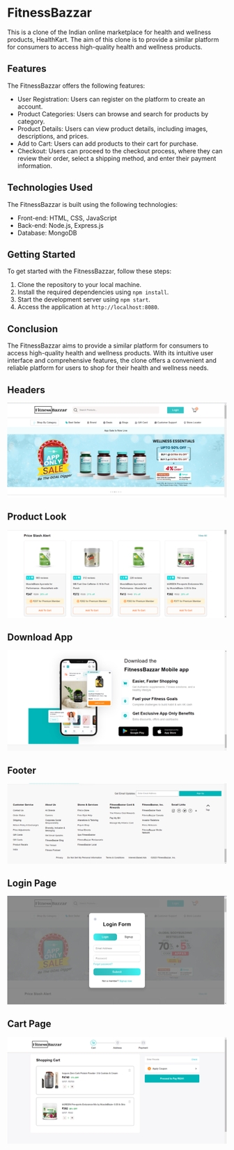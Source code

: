 # FitnessBazzar

This is a clone of the Indian online marketplace for health and wellness products, HealthKart. The aim of this clone is to provide a similar platform for consumers to access high-quality health and wellness products.

## Features

The FitnessBazzar offers the following features:

- User Registration: Users can register on the platform to create an account.
- Product Categories: Users can browse and search for products by category.
- Product Details: Users can view product details, including images, descriptions, and prices.
- Add to Cart: Users can add products to their cart for purchase.
- Checkout: Users can proceed to the checkout process, where they can review their order, select a shipping method, and enter their payment information.

## Technologies Used

The FitnessBazzar is built using the following technologies:

- Front-end: HTML, CSS, JavaScript
- Back-end: Node.js, Express.js 
- Database: MongoDB 

## Getting Started

To get started with the FitnessBazzar, follow these steps:

1. Clone the repository to your local machine.
2. Install the required dependencies using `npm install`.
3. Start the development server using `npm start`.
4. Access the application at `http://localhost:8080`.

## Conclusion

The FitnessBazzar aims to provide a similar platform for consumers to access high-quality health and wellness products. With its intuitive user interface and comprehensive features, the clone offers a convenient and reliable platform for users to shop for their health and wellness needs.

## Headers

![Screenshot of HealthKart Clone](frontend/images/page1.png)

## Product Look

![Screenshot of HealthKart Clone](frontend/images/page2.png)

## Download App

![Screenshot of HealthKart Clone](frontend/images/page4.png)

## Footer

![Screenshot of HealthKart Clone](frontend/images/page5.png)

## Login Page

![Screenshot of HealthKart Clone](frontend/images/loginXsignupXpage6.png)

## Cart Page

![Screenshot of HealthKart Clone](frontend/images/cartpage.png)

